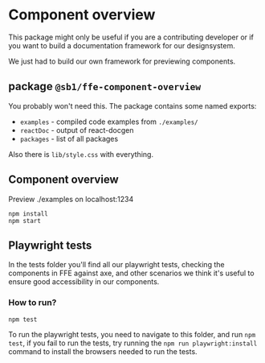 # Component overview

This package might only be useful if you are a contributing developer or if you
want to build a documentation framework for our designsystem.

We just had to build our own framework for previewing components.

## package `@sb1/ffe-component-overview`

You probably won't need this.
The package contains some named exports:

-   `examples` - compiled code examples from `./examples/`
-   `reactDoc` - output of react-docgen
-   `packages` - list of all packages

Also there is `lib/style.css` with everything.

## Component overview

Preview ./examples on localhost:1234

```
npm install
npm start
```

## Playwright tests

In the tests folder you'll find all our playwright tests, checking the
components in FFE against axe, and other scenarios we think it's useful to
ensure good accessibility in our components.

### How to run?

```
npm test
```

To run the playwright tests, you need to navigate to this folder, and run
`npm test`, if you fail to run the tests, try running the `npm run playwright:install`
command to install the browsers needed to run the tests.
